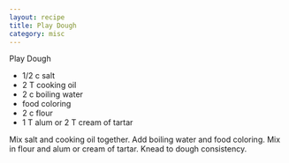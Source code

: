 ```yaml
---
layout: recipe
title: Play Dough
category: misc
---
```

Play Dough

- 1/2 c salt
- 2 T cooking oil
- 2 c boiling water
- food coloring
- 2 c flour
- 1 T alum or 2 T cream of tartar

Mix salt and cooking oil together. Add boiling water and food coloring. Mix in flour and alum or cream of tartar. Knead to dough consistency.
